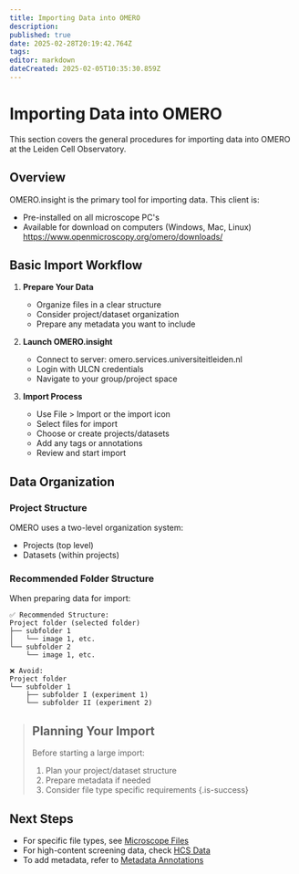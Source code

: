 ```yaml
---
title: Importing Data into OMERO
description: 
published: true
date: 2025-02-28T20:19:42.764Z
tags: 
editor: markdown
dateCreated: 2025-02-05T10:35:30.859Z
---
```


# Importing Data into OMERO

This section covers the general procedures for importing data into OMERO at the Leiden Cell Observatory.

## Overview

OMERO.insight is the primary tool for importing data. This client is:
- Pre-installed on all microscope PC's
- Available for download on computers (Windows, Mac, Linux) 
	https://www.openmicroscopy.org/omero/downloads/

## Basic Import Workflow

1. **Prepare Your Data**
   - Organize files in a clear structure
   - Consider project/dataset organization
   - Prepare any metadata you want to include

2. **Launch OMERO.insight**
   - Connect to server: omero.services.universiteitleiden.nl
   - Login with ULCN credentials
   - Navigate to your group/project space

3. **Import Process**
   - Use File > Import or the import icon
   - Select files for import
   - Choose or create projects/datasets
   - Add any tags or annotations
   - Review and start import

## Data Organization

### Project Structure
OMERO uses a two-level organization system:
- Projects (top level)
- Datasets (within projects)

### Recommended Folder Structure

When preparing data for import:

```
✅ Recommended Structure:
Project folder (selected folder)
├── subfolder 1
│   └── image 1, etc.
└── subfolder 2
    └── image 1, etc.

❌ Avoid:
Project folder
└── subfolder 1
    ├── subfolder I (experiment 1)
    └── subfolder II (experiment 2)
```


> ## Planning Your Import
> Before starting a large import:
> 1. Plan your project/dataset structure
> 2. Prepare metadata if needed
> 3. Consider file type specific requirements
{.is-success}


## Next Steps

- For specific file types, see [Microscope Files](microscope-files.md)
- For high-content screening data, check [HCS Data](hcs-data.md)
- To add metadata, refer to [Metadata Annotations](metadata.md)
